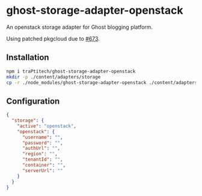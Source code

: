 # ghost-storage-adapter-openstack

An openstack storage adapter for Ghost blogging platform.

Using patched pkgcloud due to [#673](https://github.com/pkgcloud/pkgcloud/pull/673).

## Installation
```sh
npm i traPtitech/ghost-storage-adapter-openstack
mkdir -p ./content/adapters/storage
cp -r ./node_modules/ghost-storage-adapter-openstack ./content/adapters/storage/openstack
```

## Configuration
```json
{
  "storage": {
    "active": "openstack",
    "openstack": {
      "username": "",
      "password": "",
      "authUrl": "",
      "region": "",
      "tenantId": "",
      "container": "",
      "serverUrl": ""
    }
  }
}
```
